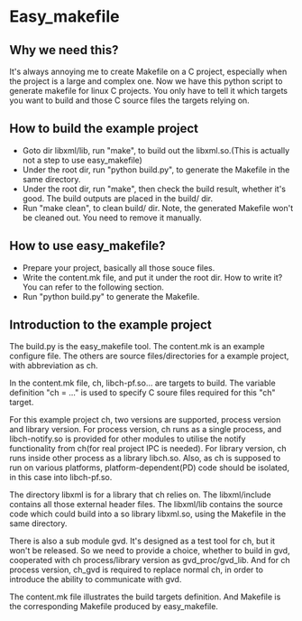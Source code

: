 # Easy_makefile

## Why we need this?

It's always annoying me to create Makefile on a C project, especially when the project is a large and complex one. Now we have this python script to generate makefile for linux C projects. You only have to tell it which targets you want to build and those C source files the targets relying on.

## How to build the example project

- Goto dir libxml/lib, run "make", to build out the libxml.so.(This is actually not a step to use easy_makefile)
- Under the root dir, run "python build.py", to generate the Makefile in the same directory.
- Under the root dir, run "make", then check the build result, whether it's good. The build outputs are placed in the build/ dir.
- Run "make clean", to clean build/ dir. Note, the generated Makefile won't be cleaned out. You need to remove it manually.

## How to use easy_makefile?
- Prepare your project, basically all those souce files.
- Write the content.mk file, and put it under the root dir. How to write it? You can refer to the following section.
- Run "python build.py" to generate the Makefile.

## Introduction to the example project

The build.py is the easy_makefile tool. The content.mk is an example configure file. The others are source files/directories for a example project, with abbreviation as ch.

In the content.mk file, ch, libch-pf.so... are targets to build. The variable definition "ch = ..." is used to specify C soure files required for this "ch" target.

For this example project ch, two versions are supported, process version and library version. For process version, ch runs as a single process, and libch-notify.so is provided for other modules to utilise the notify functionality from ch(for real project IPC is needed). For library version, ch runs inside other process as a library libch.so. Also, as ch is supposed to run on various platforms, platform-dependent(PD) code should be isolated, in this case into libch-pf.so.

The directory libxml is for a library that ch relies on. The libxml/include contains all those external header files. The libxml/lib contains the source code which could build into a so library libxml.so, using the Makefile in the same directory.

There is also a sub module gvd. It's designed as a test tool for ch, but it won't be released. So we need to provide a choice, whether to build in gvd, cooperated with ch process/library version as gvd_proc/gvd_lib. And for ch process version, ch_gvd is required to replace normal ch, in order to introduce the ability to communicate with gvd.

The content.mk file illustrates the build targets definition. And Makefile is the corresponding Makefile produced by easy_makefile.
